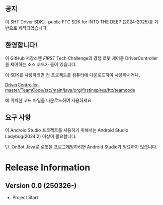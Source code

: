 ## 공지

이 SHT Driver SDK는
public FTC SDK for INTO THE DEEP (2024-2025)를 기반으로 제작되었습니다.

## 환영합니다!
이 GitHub 저장소엔 *FIRST* Tech Challenge의 경쟁 로봇 제어중 DriverController를 제어하는 소스 코드가 들어 있습니다.

이 SDK를 사용하려면 전 프로젝트를 컴퓨터에 다운로드하여 사용하시거나,

[DriverController-master/TeamCode/src/main/java/org/firstinspires/ftc/teamcode](DriverController-master/TeamCode/src/main/java/org/firstinspires/ftc/teamcode)

에 위치한 코드 파일을 다운로드하여 사용하세요

## 요구 사항
이 Android Studio 프로젝트를 사용하기 위해서는 Android Studio Ladybug(2024.2) 이상이 필요합니다.

단. OnBot Java로 로봇을 프로그래밍하려면 Android Studio가 필요하지 않습니다.

# Release Information

## Version 0.0 (250326-)
* Project Start